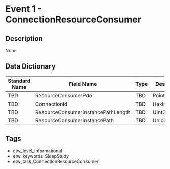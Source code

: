 # Event 1 - ConnectionResourceConsumer

## Description
None

## Data Dictionary
|Standard Name|Field Name|Type|Description|Sample Value|
|---|---|---|---|---|
|TBD|ResourceConsumerPdo|TBD|Pointer|None|None|
|TBD|ConnectionId|TBD|HexInt64|None|None|
|TBD|ResourceConsumerInstancePathLength|TBD|UInt32|None|None|
|TBD|ResourceConsumerInstancePath|TBD|UnicodeString|None|None|

## Tags
* etw_level_Informational
* etw_keywords_SleepStudy
* etw_task_ConnectionResourceConsumer